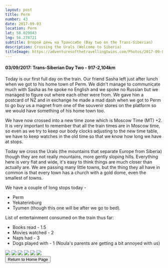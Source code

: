 ```yaml
---
layout: post
title: Perm
number: 43
date: 2017-09-03
location: Perm
lat: 58.029043
lng: 56.278721
subtitle: Второй день на Транссибе (Day two on the Trans-Siberian)
description: Crossing the Urals (Welcome to Siberia)
titleImage: https://adventuresofthetravellingtwins.com/Photos/2017-09-03-Perm/day11-min.jpg
---
```


<h4>03/09/2017: Trans-Siberian Day Two - 917-2,104km</h4>

Today is our first full day on the train. Our friend Sasha left just after lunch when we got to his home town of Perm. 
We didn't manage to communicate much with Sasha as he spoke no English and we spoke no Russian but we managed to figure out where each other were from. We gave him a postcard of NZ and in exchange he made a mad dash when we got to Perm to go buy us a magnet from one of the souvenir stores on the platform so we would have something of his home town too. 

We have now crossed into a new time zone which is Moscow Time (MT) +2. It is very important to remember that all the train times are in Moscow time, so even as we try to keep our body clocks adjusting to the new time table, we have to keep watches in the old time so that we know how long we have at stops. 

Today we cross the Urals (the mountains that separate Europe from Siberia) though they are not really mountains, more gently sloping hills. Everything here is very flat and wide, it's easy to think things are much closer than actually are. We are passing many little towns, but the thing they all have in common is that every town has a church with a gold dome, even the smallest of towns.

We have a couple of long stops today - 
* Perm
* Yekaterinburg
* Tyumen (though this one will be after we go to bed).

List of entertainment consumed on the train thus far:
* Books read - 1.5
* Movies watched - 2
* Naps had - 3
* Dogs played with - 1 (Noula's parents are getting a bit annoyed with us)

<img src="https://adventuresofthetravellingtwins.com/Photos/2017-09-03-Perm/day11-min.jpg" class="image1">
<img src="https://adventuresofthetravellingtwins.com/Photos/2017-09-03-Perm/day12-min.jpg" class="image1">
<img src="https://adventuresofthetravellingtwins.com/Photos/2017-09-03-Perm/day13-min.jpg" class="image1">
<img src="https://adventuresofthetravellingtwins.com/Photos/2017-09-03-Perm/day14-min.jpg" class="image1">
<img src="https://adventuresofthetravellingtwins.com/Photos/2017-09-03-Perm/day15-min.jpg" class="image1">
<img src="https://adventuresofthetravellingtwins.com/Photos/2017-09-03-Perm/day16-min.jpg" class="image1">

<div class="wrapper">
  <input type="button" class="button" value="Return to Home Page" onclick="self.close()">
</div>

